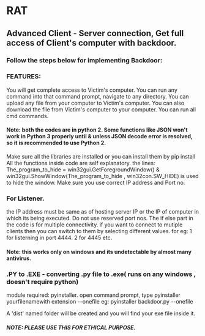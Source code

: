# RAT
## Advanced Client - Server connection, Get full access of Client's computer with backdoor.
### Follow the steps below for implementing Backdoor:

### FEATURES:
You will get complete access to Victim's computer.
You can run any command into that command prompt, navigate to any directory.
You can upload any file from your computer to Victim's computer.
You can also download the file from Victim's computer to your computer.
You can run all cmd commands.

#### Note: both the codes are in python 2. Some functions like JSON won't work in Python 3 properly until & unless JSON decode error is resolved, so it is recommended to use Python 2.
Make sure all the libraries are installed or you can install them by pip install <library name>
All the functions inside code are self explanatory.
the lines: The_program_to_hide = win32gui.GetForegroundWindow() & win32gui.ShowWindow(The_program_to_hide , win32con.SW_HIDE) is used to hide the window.
Make sure you use correct IP address and Port no.

### For Listener.
the IP address must be same as of hosting server IP or the IP of computer in which its being executed.
Do not use reserved port nos.
The if else part in the code is for multiple connectivity.
if you want to connect to mutiple clients then you can switch to them by selecting different values.
for eg: 1 for listerning in port 4444. 2 for 4445 etc.

#### Note: this works only on windows and its undetectable by almost many antivirus.

### .PY to .EXE - converting .py file to .exe( runs on any windows , doesn't require python)

module required: pyinstaller.
open command prompt, type pyinstaller yourfilenamewith extension --onefile
eg: pyinstaller backdoor.py --onefile

A 'dist' named folder will be created and you will find your exe file inside it.


##### NOTE: PLEASE USE THIS FOR ETHICAL PURPOSE.


